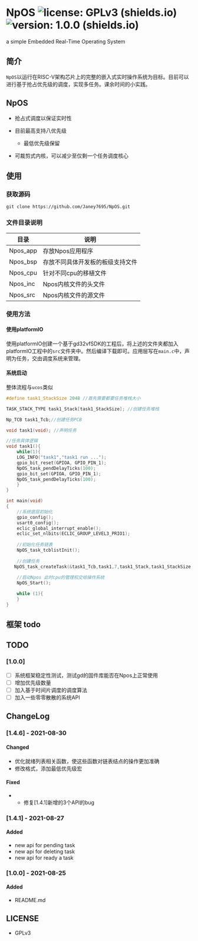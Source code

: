 # NpOS ![license: GPLv3 (shields.io)](https://img.shields.io/badge/license-GPLv3-brightgreen)![version: 1.0.0 (shields.io)](https://img.shields.io/badge/version-1.0.0-brightgreen)
a simple Embedded Real-Time Operating System

## 简介

`NpOS`以运行在RISC-V架构芯片上的完整的嵌入式实时操作系统为目标。目前可以进行基于抢占优先级的调度，实现多任务。课余时间的小实践。

## NpOS

* 抢占式调度以保证实时性

* 目前最高支持八优先级
  * 最低优先级保留
* 可裁剪式内核，可以减少至仅剩一个任务调度核心

## 使用

### 获取源码

```shell
git clone https://github.com/Janey7695/NpOS.git
```

### 文件目录说明

| 目录     | 说明                             |
| -------- | -------------------------------- |
| Npos_app | 存放Npos应用程序                 |
| Npos_bsp | 存放不同具体开发板的板级支持文件 |
| Npos_cpu | 针对不同cpu的移植文件            |
| Npos_inc | Npos内核文件的头文件             |
| Npos_src | Npos内核文件的源文件             |

### 使用方法

#### 使用platformIO

使用platformIO创建一个基于gd32vfSDK的工程后，将上述的文件夹都加入platformIO工程中的`src`文件夹中。然后编译下载即可。应用层写在`main.c`中，声明为任务，交由调度系统来管理。

#### 系统启动

整体流程与`ucos`类似

```c
#define task1_StackSize 2048 //首先需要都要任务堆栈大小

TASK_STACK_TYPE task1_Stack[task1_StackSize]; //创建任务堆栈

Np_TCB task1_Tcb;//创建任务PCB

void task1(void); //声明任务

//任务具体逻辑
void task1(){
    while(1){
    LOG_INFO("task1","task1 run ...");
    gpio_bit_reset(GPIOA, GPIO_PIN_1);
    NpOS_task_pendDelayTicks(100);
    gpio_bit_set(GPIOA, GPIO_PIN_1);
    NpOS_task_pendDelayTicks(100);
    }
}

int main(void)
{	
    //系统底层初始化
    gpio_config();
    usart0_config();
    eclic_global_interrupt_enable();
    eclic_set_nlbits(ECLIC_GROUP_LEVEL3_PRIO1);
	
    //初始化任务链表
    NpOS_task_tcblistInit();    	
    
    //创建任务
   NpOS_task_createTask(&task1_Tcb,task1,7,task1_Stack,task1_StackSize,TASK_READY);
    
    //启动Npos 此时cpu的管理权交给操作系统
    NpOS_Start();

    while (1){
    }
}
```

## 框架 todo

## TODO

### [1.0.0]

- [ ] 系统框架稳定性测试，测试gd的固件库能否在Npos上正常使用
- [ ] 增加优先级数量
- [ ] 加入基于时间片调度的调度算法
- [ ] 加入一些零零散散的系统API

## ChangeLog

### [1.4.6] - 2021-08-30

#### Changed
- 优化就绪列表相关函数，使这些函数对链表结点的操作更加准确
- 修改格式，添加最低优先级宏

#### Fixed
- - 修复[1.4.1]新增的3个API的bug

### [1.4.1] - 2021-08-27

#### Added

- new api for pending task
- new api for deleting task
- new api for ready a task

### [1.0.0] - 2021-08-25

#### Added

- README.md



## LICENSE

* GPLv3

